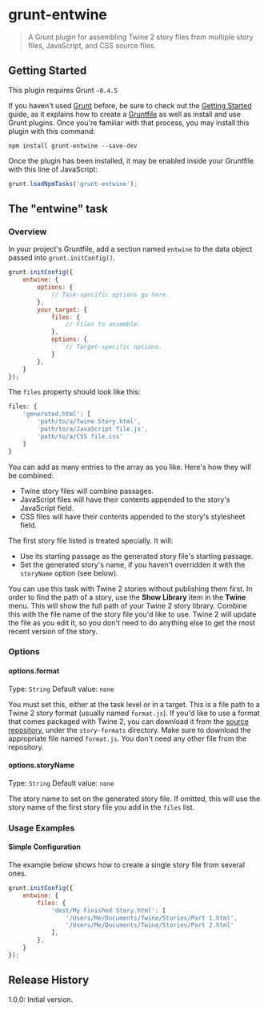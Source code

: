# grunt-entwine

> A Grunt plugin for assembling Twine 2 story files from multiple story files,
> JavaScript, and CSS source files.

## Getting Started
This plugin requires Grunt `~0.4.5`

If you haven't used [Grunt](http://gruntjs.com/) before, be sure to check out
the [Getting Started](http://gruntjs.com/getting-started) guide, as it explains
how to create a [Gruntfile](http://gruntjs.com/sample-gruntfile) as well as
install and use Grunt plugins. Once you're familiar with that process, you may
install this plugin with this command:

```shell
npm install grunt-entwine --save-dev
```

Once the plugin has been installed, it may be enabled inside your Gruntfile
with this line of JavaScript:

```js
grunt.loadNpmTasks('grunt-entwine');
```

## The "entwine" task

### Overview
In your project's Gruntfile, add a section named `entwine` to the data object
passed into `grunt.initConfig()`.

```js
grunt.initConfig({
	entwine: {
		options: {
			// Task-specific options go here.
		},
		your_target: {
			files: {
				// Files to assemble.
			},
			options: {
				// Target-specific options.
			}
		},
	}
});
```

The `files` property should look like this:

```js
files: {
	'generated.html': [
		'path/to/a/Twine Story.html',
		'path/to/a/JavaScript file.js',
		'path/to/a/CSS file.css'
	]
}
```

You can add as many entries to the array as you like. Here's how they will be combined:

- Twine story files will combine passages.
- JavaScript files will have their contents appended to the story's JavaScript field.
- CSS files will have their contents appended to the story's stylesheet field.

The first story file listed is treated specially. It will:

- Use its starting passage as the generated story file's starting passage.
- Set the generated story's name, if you haven't overridden it with the
  `storyName` option (see below).

You can use this task with Twine 2 stories without publishing them first. In
order to find the path of a story, use the **Show Library** item in the
**Twine** menu. This will show the full path of your Twine 2 story library.
Combine this with the file name of the story file you'd like to use. Twine 2
will update the file as you edit it, so you don't need to do anything else to
get the most recent version of the story.

### Options

#### options.format
Type: `String`
Default value: `none`

You must set this, either at the task level or in a target. This is a file path
to a Twine 2 story format (usually named `format.js`). If you'd like to use a
format that comes packaged with Twine 2, you can download it from the [source
repository](https://bitbucket.org/klembot/twinejs/src/), under the
`story-formats` directory. Make sure to download the appropriate file named
`format.js`. You don't need any other file from the repository.

#### options.storyName
Type: `String`
Default value: `none`

The story name to set on the generated story file. If omitted, this will use
the story name of the first story file you add in the `files` list.

### Usage Examples

#### Simple Configuration
The example below shows how to create a single story file from several ones.

```js
grunt.initConfig({
	entwine: {
		files: {
			'dest/My Finished Story.html': [
				'/Users/Me/Documents/Twine/Stories/Part 1.html',
				'/Users/Me/Documents/Twine/Stories/Part 2.html'
			],
		},
	}
});
```

## Release History
1.0.0: Initial version.
